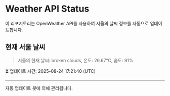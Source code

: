 
# Weather API Status

이 리포지토리는 OpenWeather API를 사용하여 서울의 날씨 정보를 자동으로 업데이트합니다.

## 현재 서울 날씨
> 서울의 현재 날씨: broken clouds, 온도: 26.67°C, 습도: 91%

⏳ 업데이트 시간: 2025-08-24 17:21:40 (UTC)

---
자동 업데이트 봇에 의해 관리됩니다.
